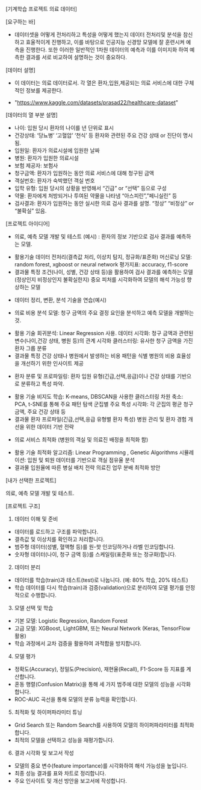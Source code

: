 [기계학습 프로젝트 의료 데이터]

[요구하는 바]
- 데이터셋을 어떻게 전처리하고 특성을 어떻게 했는지 데이터 전처리및 분석을 참신하고 효울적이게 진행하고, 이를 바탕으로 인공지능 신경망 모델에 잘 훈련시켜 예측을 진행한다.  또한 이러한 일반적인 1차원 데이터의 예측과 이를 이미지화 하여 예측한 결과를 서로 비교하여 설명하는 것이 중요하다. 

[데이터 설명]

- 이 데이터는 의료 데이터로서. 각 열은 환자,입원,제공되는 의료 서비스에 대한 구체적인 정보를 제공한다.
* "https://www.kaggle.com/datasets/prasad22/healthcare-dataset"

[데이터의 열 부분 설명]
- 나이: 입원 당시 환자의 나이를 년 단위로 표시
- 건강상태: ‘당뇨병’ ‘고혈압’ ‘천식’ 등 환자와 관련된 주요 건강 상태 or 진단이 명시됨.
- 입원일: 환자가 의료시설에 입원한 날짜
- 병원: 환자가 입원한 의료시설
- 보험 제공자: 보험사
- 청구금액: 환자가 입원하는 동안 의료 서비스에 대해 청구된 금액
- 객실번호: 환자가 숙박했던 객실 번호
- 입학 유형: 입원 당시의 상황을 반영해서 “긴급” or “선택” 등으로 구성
- 약물: 환자에게 처방되거나 투여된 약물을 나타냄 “아스피린”,”페니실린” 등
- 검사결과: 환자가 입원하는 동안 실시한 의료 검사 결과를 설명. “정상” “비정상” or “불확실” 있음.


[프로젝트 아이디어]
* 의료, 예측 모델 개발 및 테스트 (예시) : 환자의 정보 기반으로 검사 결과를 예측하는 모델.
- 활용기술
데이터 전처리(결측값 처리, 이상치 탐지, 정규화/표준화)
머신로닝 모델: random forest, xgboost or neural network
평가지표: accuracy, f1-score
- 결과물
특정 조건(나이, 성별, 건강 상태 등)을 활용하여 검사 결과를 예측하는 모델 (정상인지 비정상인지 불확실한지)
중요 피처를 시각화하여 모델의 해석 가능성 향상하는 모델

* 데이터 정리, 변환, 분석 기술을 연습(예시)

* 의료 비용 분석 모델: 청구 금액의 주요 결정 요인을 분석하고 예측 모델을 개발하는것.
- 활용 기술
회귀분석: Linear Regression 사용.
데이터 시각화: 청구 금액과 관련된 변수(나이,건강 상태, 병원 등)의 관계 시각화
클러스터링: 유사한 청구 금액을 가진 환자 그룹 분류
- 결과물
특정 건강 상태나 병원에서 발생하는 비용 패턴을 식별
병원의 비용 효율성을 개선하기 위한 인사이트 제공

* 환자 분류 및 프로파일링: 환자 입원 유형(긴급,선택,응급)이나 건강 상태를 기반으로 분류하고 특성 파악.
- 활용 기술
비지도 학습: K-means, DBSCAN을 사용한 클러스터링
차원 축소: PCA, t-SNE를 통해 주요 패턴 탐색
군집별 주요 특성 시각화: 각 군집의 평균 청구 금액, 주요 건강 상태 등
- 결과물
환자 프로파일(긴급,선택,응급 유형별 환자 특성)
병원 관리 및 환자 경험 개선을 위한 데이터 기반 전략

* 의료 서비스 최적화 (병원의 객실 및 의료진 배정을 최적화 함)
- 활용 기술
최적화 알고리즘: Linear Programming , Genetic Algorithms
시뮬레이션: 입원 및 퇴원 데이터를 기반으로 객실 점유율 분석
- 결과물
입원율에 따른 병실 배치 전략
의료진 업무 분배 최적화 방안


[내가 선택한 프로젝트]

의료, 예측 모델 개발 및 테스트. 

[프로젝트 구조]

1. 데이터 이해 및 준비
* 데이터를 로드하고 구조를 파악합니다.
* 결측값 및 이상치를 확인하고 처리합니다.
* 범주형 데이터(성별, 혈액형 등)를 원-핫 인코딩하거나 라벨 인코딩합니다.
* 숫자형 데이터(나이, 청구 금액 등)를 스케일링(표준화 또는 정규화)합니다.

2. 데이터 분리
* 데이터를 학습(train)과 테스트(test)로 나눕니다. (예: 80% 학습, 20% 테스트)
* 학습 데이터를 다시 학습(train)과 검증(validation)으로 분리하여 모델 평가를 안정적으로 수행합니다.

3. 모델 선택 및 학습
* 기본 모델: Logistic Regression, Random Forest
* 고급 모델: XGBoost, LightGBM, 또는 Neural Network (Keras, TensorFlow 활용)
* 학습 과정에서 교차 검증을 활용하여 과적합을 방지합니다.

4. 모델 평가
* 정확도(Accuracy), 정밀도(Precision), 재현율(Recall), F1-Score 등 지표를 계산합니다.
* 혼동 행렬(Confusion Matrix)을 통해 세 가지 범주에 대한 모델의 성능을 시각화합니다.
* ROC-AUC 곡선을 통해 모델의 분류 능력을 확인합니다.

5. 최적화 및 하이퍼파라미터 튜닝
* Grid Search 또는 Random Search를 사용하여 모델의 하이퍼파라미터를 최적화합니다.
* 최적의 모델을 선택하고 성능을 재평가합니다.

6. 결과 시각화 및 보고서 작성
* 모델의 중요 변수(feature importance)를 시각화하여 해석 가능성을 높입니다.
* 최종 성능 결과를 표와 차트로 정리합니다.
* 주요 인사이트 및 개선 방안을 보고서에 작성합니다.
